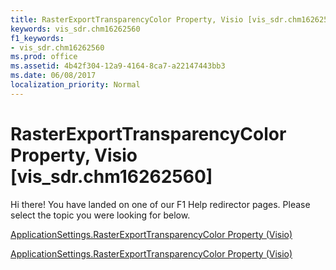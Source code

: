 ```yaml
---
title: RasterExportTransparencyColor Property, Visio [vis_sdr.chm16262560]
keywords: vis_sdr.chm16262560
f1_keywords:
- vis_sdr.chm16262560
ms.prod: office
ms.assetid: 4b42f304-12a9-4164-8ca7-a22147443bb3
ms.date: 06/08/2017
localization_priority: Normal
---
```



# RasterExportTransparencyColor Property, Visio [vis_sdr.chm16262560]

Hi there! You have landed on one of our F1 Help redirector pages. Please select the topic you were looking for below.

[ApplicationSettings.RasterExportTransparencyColor Property (Visio)](http://msdn.microsoft.com/library/39806af2-1bdd-d659-134f-9cd86110e195%28Office.15%29.aspx)

[ApplicationSettings.RasterExportTransparencyColor Property (Visio)](http://msdn.microsoft.com/library/82596a7b-508d-315e-a6df-f60f9d6daf28.aspx)


